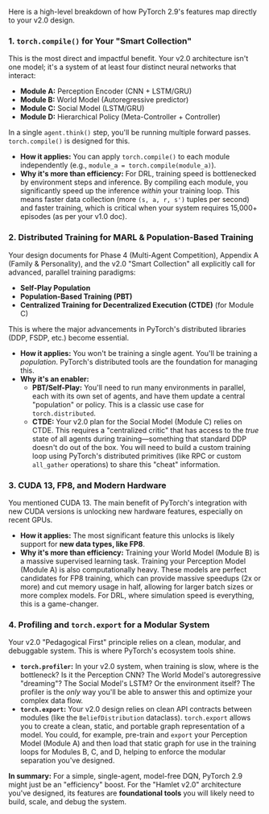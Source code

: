 Here is a high-level breakdown of how PyTorch 2.9's features map directly to your v2.0 design.

### 1. `torch.compile()` for Your "Smart Collection"

This is the most direct and impactful benefit. Your v2.0 architecture isn't one model; it's a system of at least four distinct neural networks that interact:

* **Module A:** Perception Encoder (CNN + LSTM/GRU)
* **Module B:** World Model (Autoregressive predictor)
* **Module C:** Social Model (LSTM/GRU)
* **Module D:** Hierarchical Policy (Meta-Controller + Controller)

In a single `agent.think()` step, you'll be running multiple forward passes. `torch.compile()` is designed for this.

* **How it applies:** You can apply `torch.compile()` to each module independently (e.g., `module_a = torch.compile(module_a)`).
* **Why it's more than efficiency:** For DRL, training speed is bottlenecked by environment steps and inference. By compiling each module, you significantly speed up the inference *within* your training loop. This means faster data collection (more `(s, a, r, s')` tuples per second) and faster training, which is critical when your system requires 15,000+ episodes (as per your v1.0 doc).

### 2. Distributed Training for MARL & Population-Based Training

Your design documents for Phase 4 (Multi-Agent Competition), Appendix A (Family & Personality), and the v2.0 "Smart Collection" all explicitly call for advanced, parallel training paradigms:

* **Self-Play Population**
* **Population-Based Training (PBT)**
* **Centralized Training for Decentralized Execution (CTDE)** (for Module C)

This is where the major advancements in PyTorch's distributed libraries (DDP, FSDP, etc.) become essential.

* **How it applies:** You won't be training a single agent. You'll be training a *population*. PyTorch's distributed tools are the foundation for managing this.
* **Why it's an enabler:**
  * **PBT/Self-Play:** You'll need to run many environments in parallel, each with its own set of agents, and have them update a central "population" or policy. This is a classic use case for `torch.distributed`.
  * **CTDE:** Your v2.0 plan for the Social Model (Module C) relies on CTDE. This requires a "centralized critic" that has access to the *true* state of all agents during training—something that standard DDP doesn't do out of the box. You will need to build a custom training loop using PyTorch's distributed primitives (like RPC or custom `all_gather` operations) to share this "cheat" information.

### 3. CUDA 13, FP8, and Modern Hardware

You mentioned CUDA 13. The main benefit of PyTorch's integration with new CUDA versions is unlocking new hardware features, especially on recent GPUs.

* **How it applies:** The most significant feature this unlocks is likely support for **new data types, like FP8**.
* **Why it's more than efficiency:** Training your World Model (Module B) is a massive supervised learning task. Training your Perception Model (Module A) is also computationally heavy. These models are perfect candidates for FP8 training, which can provide massive speedups (2x or more) and cut memory usage in half, allowing for larger batch sizes or more complex models. For DRL, where simulation speed is everything, this is a game-changer.

### 4. Profiling and `torch.export` for a Modular System

Your v2.0 "Pedagogical First" principle relies on a clean, modular, and debuggable system. This is where PyTorch's ecosystem tools shine.

* **`torch.profiler`:** In your v2.0 system, when training is slow, where is the bottleneck? Is it the Perception CNN? The World Model's autoregressive "dreaming"? The Social Model's LSTM? Or the environment itself? The profiler is the *only* way you'll be able to answer this and optimize your complex data flow.
* **`torch.export`:** Your v2.0 design relies on clean API contracts between modules (like the `BeliefDistribution` dataclass). `torch.export` allows you to create a clean, static, and portable graph representation of a model. You could, for example, pre-train and `export` your Perception Model (Module A) and then load that static graph for use in the training loops for Modules B, C, and D, helping to enforce the modular separation you've designed.

**In summary:** For a simple, single-agent, model-free DQN, PyTorch 2.9 might just be an "efficiency" boost. For the "Hamlet v2.0" architecture you've designed, its features are **foundational tools** you will likely need to build, scale, and debug the system.
